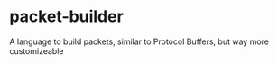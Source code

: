 # packet-builder
A language to build packets, similar to Protocol Buffers, but way more customizeable
